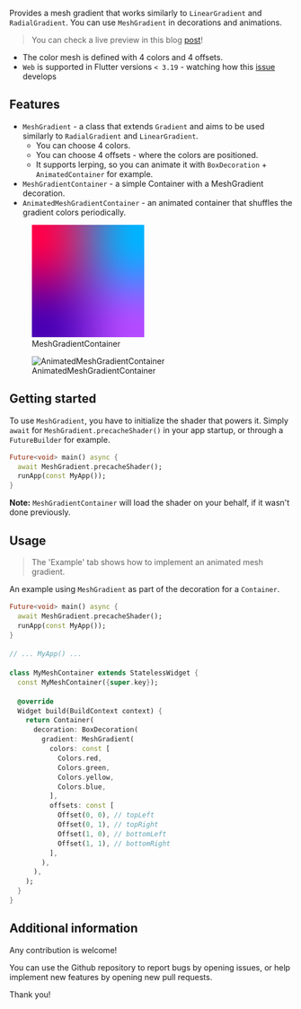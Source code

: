 <!--
This README describes the package. If you publish this package to pub.dev,
this README's contents appear on the landing page for your package.

For information about how to write a good package README, see the guide for
[writing package pages](https://dart.dev/guides/libraries/writing-package-pages).

For general information about developing packages, see the Dart guide for
[creating packages](https://dart.dev/guides/libraries/create-library-packages)
and the Flutter guide for
[developing packages and plugins](https://flutter.dev/developing-packages).
-->

Provides a mesh gradient that works similarly to `LinearGradient` and `RadialGradient`. You can use `MeshGradient` in decorations and animations.

> You can check a live preview in this blog [post](https://www.hamzahayak.dev/blog/color-mesh)!

* The color mesh is defined with 4 colors and 4 offsets.
* `Web` is supported in Flutter versions `< 3.19` - watching how this [issue](https://github.com/flutter/flutter/issues/144503) develops

## Features

* `MeshGradient` - a class that extends `Gradient` and aims to be used similarly to `RadialGradient` and `LinearGradient`.
    * You can choose 4 colors.
    * You can choose 4 offsets - where the colors are positioned.
    * It supports lerping, so you can animate it with `BoxDecoration` + `AnimatedContainer` for example.
* `MeshGradientContainer` - a simple Container with a MeshGradient decoration.
* `AnimatedMeshGradientContainer` - an animated container that shuffles the gradient colors periodically.

<figure>
    <img src="https://raw.githubusercontent.com/hhayak/color_mesh/main/screenshots/mesh.png" alt="MeshGradientContainer" width="200" height="200"/>
    <figcaption>MeshGradientContainer</figcaption>
</figure>

<figure>
    <img src="https://raw.githubusercontent.com/hhayak/color_mesh/main/screenshots/shuffle.gif" alt="AnimatedMeshGradientContainer" width="200" height="200"/>
    <figcaption>AnimatedMeshGradientContainer</figcaption>
</figure>

## Getting started

To use `MeshGradient`, you have to initialize the shader that powers it. Simply `await` for `MeshGradient.precacheShader()`
in your app startup, or through a `FutureBuilder` for example.

```dart
Future<void> main() async {
  await MeshGradient.precacheShader();
  runApp(const MyApp());
}
```

**Note:** `MeshGradientContainer` will load the shader on your behalf, if it wasn't done previously.

## Usage

> The 'Example' tab shows how to implement an animated mesh gradient.

An example using `MeshGradient` as part of the decoration for a `Container`.

```dart
Future<void> main() async {
  await MeshGradient.precacheShader();
  runApp(const MyApp());
}

// ... MyApp() ...

class MyMeshContainer extends StatelessWidget {
  const MyMeshContainer({super.key});

  @override
  Widget build(BuildContext context) {
    return Container(
      decoration: BoxDecoration(
        gradient: MeshGradient(
          colors: const [
            Colors.red,
            Colors.green,
            Colors.yellow,
            Colors.blue,
          ],
          offsets: const [
            Offset(0, 0), // topLeft
            Offset(0, 1), // topRight
            Offset(1, 0), // bottomLeft
            Offset(1, 1), // bottomRight
          ],
        ),
      ),
    );
  }
}
```

## Additional information

Any contribution is welcome! 

You can use the Github repository to report bugs by opening issues, or help implement new features by opening new pull requests. 

Thank you!
